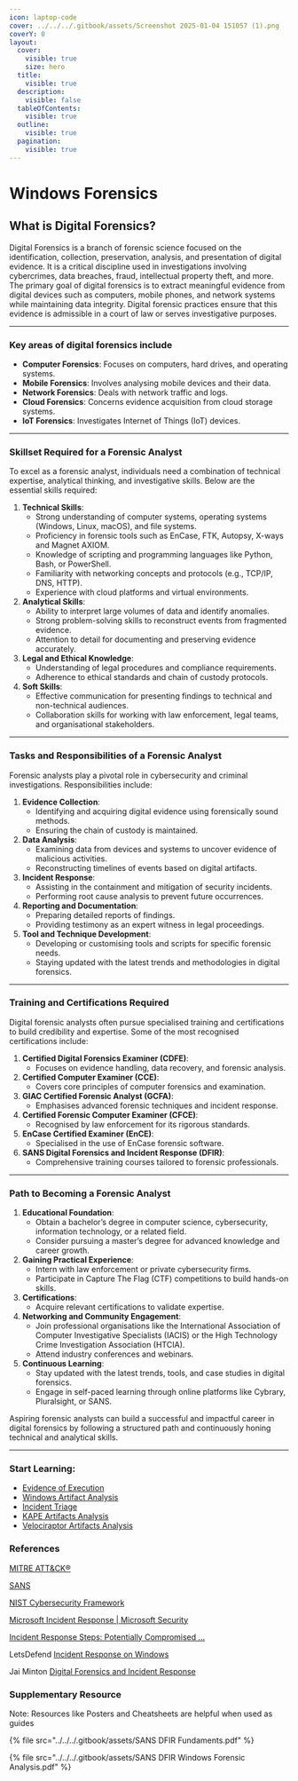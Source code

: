```yaml
---
icon: laptop-code
cover: ../../../.gitbook/assets/Screenshot 2025-01-04 151057 (1).png
coverY: 0
layout:
  cover:
    visible: true
    size: hero
  title:
    visible: true
  description:
    visible: false
  tableOfContents:
    visible: true
  outline:
    visible: true
  pagination:
    visible: true
---
```


# Windows Forensics

## **What is Digital Forensics?**

Digital Forensics is a branch of forensic science focused on the identification, collection, preservation, analysis, and presentation of digital evidence. It is a critical discipline used in investigations involving cybercrimes, data breaches, fraud, intellectual property theft, and more. The primary goal of digital forensics is to extract meaningful evidence from digital devices such as computers, mobile phones, and network systems while maintaining data integrity. Digital forensic practices ensure that this evidence is admissible in a court of law or serves investigative purposes.

***

### Key areas of digital forensics include

* **Computer Forensics**: Focuses on computers, hard drives, and operating systems.
* **Mobile Forensics**: Involves analysing mobile devices and their data.
* **Network Forensics**: Deals with network traffic and logs.
* **Cloud Forensics**: Concerns evidence acquisition from cloud storage systems.
* **IoT Forensics**: Investigates Internet of Things (IoT) devices.

***

### **Skillset Required for a Forensic Analyst**

To excel as a forensic analyst, individuals need a combination of technical expertise, analytical thinking, and investigative skills. Below are the essential skills required:

1. **Technical Skills**:
   * Strong understanding of computer systems, operating systems (Windows, Linux, macOS), and file systems.
   * Proficiency in forensic tools such as EnCase, FTK, Autopsy, X-ways and Magnet AXIOM.
   * Knowledge of scripting and programming languages like Python, Bash, or PowerShell.
   * Familiarity with networking concepts and protocols (e.g., TCP/IP, DNS, HTTP).
   * Experience with cloud platforms and virtual environments.
2. **Analytical Skills**:
   * Ability to interpret large volumes of data and identify anomalies.
   * Strong problem-solving skills to reconstruct events from fragmented evidence.
   * Attention to detail for documenting and preserving evidence accurately.
3. **Legal and Ethical Knowledge**:
   * Understanding of legal procedures and compliance requirements.
   * Adherence to ethical standards and chain of custody protocols.
4. **Soft Skills**:
   * Effective communication for presenting findings to technical and non-technical audiences.
   * Collaboration skills for working with law enforcement, legal teams, and organisational stakeholders.

***

### **Tasks and Responsibilities of a Forensic Analyst**

Forensic analysts play a pivotal role in cybersecurity and criminal investigations. Responsibilities include:

1. **Evidence Collection**:
   * Identifying and acquiring digital evidence using forensically sound methods.
   * Ensuring the chain of custody is maintained.
2. **Data Analysis**:
   * Examining data from devices and systems to uncover evidence of malicious activities.
   * Reconstructing timelines of events based on digital artifacts.
3. **Incident Response**:
   * Assisting in the containment and mitigation of security incidents.
   * Performing root cause analysis to prevent future occurrences.
4. **Reporting and Documentation**:
   * Preparing detailed reports of findings.
   * Providing testimony as an expert witness in legal proceedings.
5. **Tool and Technique Development**:
   * Developing or customising tools and scripts for specific forensic needs.
   * Staying updated with the latest trends and methodologies in digital forensics.

***

### **Training and Certifications Required**

Digital forensic analysts often pursue specialised training and certifications to build credibility and expertise. Some of the most recognised certifications include:

1. **Certified Digital Forensics Examiner (CDFE)**:
   * Focuses on evidence handling, data recovery, and forensic analysis.
2. **Certified Computer Examiner (CCE)**:
   * Covers core principles of computer forensics and examination.
3. **GIAC Certified Forensic Analyst (GCFA)**:
   * Emphasises advanced forensic techniques and incident response.
4. **Certified Forensic Computer Examiner (CFCE)**:
   * Recognised by law enforcement for its rigorous standards.
5. **EnCase Certified Examiner (EnCE)**:
   * Specialised in the use of EnCase forensic software.
6. **SANS Digital Forensics and Incident Response (DFIR)**:
   * Comprehensive training courses tailored to forensic professionals.

***

### **Path to Becoming a Forensic Analyst**

1. **Educational Foundation**:
   * Obtain a bachelor’s degree in computer science, cybersecurity, information technology, or a related field.
   * Consider pursuing a master’s degree for advanced knowledge and career growth.
2. **Gaining Practical Experience**:
   * Intern with law enforcement or private cybersecurity firms.
   * Participate in Capture The Flag (CTF) competitions to build hands-on skills.
3. **Certifications**:
   * Acquire relevant certifications to validate expertise.
4. **Networking and Community Engagement**:
   * Join professional organisations like the International Association of Computer Investigative Specialists (IACIS) or the High Technology Crime Investigation Association (HTCIA).
   * Attend industry conferences and webinars.
5. **Continuous Learning**:
   * Stay updated with the latest trends, tools, and case studies in digital forensics.
   * Engage in self-paced learning through online platforms like Cybrary, Pluralsight, or SANS.

Aspiring forensic analysts can build a successful and impactful career in digital forensics by following a structured path and continuously honing technical and analytical skills.

***

### Start Learning:

* [Evidence of Execution](evidence-of-execution.md)
* [Windows Artifact Analysis](window-artifact-analysis/)
* [Incident Triage](incident-triage/)
* [KAPE Artifacts Analysis](../kape-artifacts-analysis.md)
* [Velociraptor Artifacts Analysis](../velociraptor-artifacts-analysis.md)

### References&#x20;

[MITRE ATT\&CK®](https://attack.mitre.org/)

[SANS](https://www.sans.org/posters/)

[NIST Cybersecurity Framework](https://www.nist.gov/cyberframework)

[Microsoft Incident Response | Microsoft Security](https://www.microsoft.com/en-us/security/business/microsoft-incident-response)

[Incident Response Steps: Potentially Compromised ...](https://itsupport.umd.edu/itsupport/?id=kb_article_view\&sysparm_article=KB0013906)

LetsDefend [Incident Response on Windows](https://app.letsdefend.io/training/lessons/incident-response-windows)

Jai Minton [Digital Forensics and Incident Response](https://www.jaiminton.com/cheatsheet/DFIR/)

### Supplementary Resource

Note: Resources like Posters and Cheatsheets are helpful when used as guides

{% file src="../../../.gitbook/assets/SANS DFIR Fundaments.pdf" %}

{% file src="../../../.gitbook/assets/SANS DFIR Windows Forensic Analysis.pdf" %}
